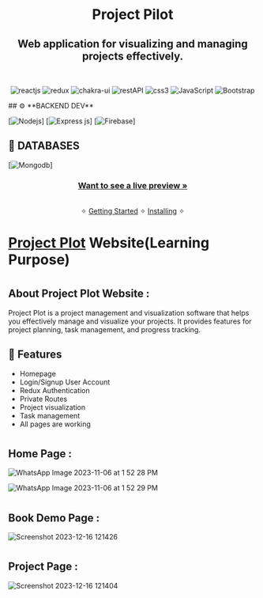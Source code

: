 
<h1 align="center">Project Pilot</h1> 
<h2 align="center">Web application for visualizing and managing projects effectively.</h2> 
<br />
<p align="center">
    <img src="https://img.shields.io/badge/React_(18.2.0)-20232A?style=for-the-badge&logo=react&logoColor=61DAFB" alt="reactjs" />
    <img src="https://img.shields.io/badge/Redux_(4.2.0)-593D88?style=for-the-badge&logo=redux&logoColor=white" alt="redux" />
    <img src="https://img.shields to=badge/Chakra%20UI-3bc7bd?style=for-the-badge&logo=chakraui&logoColor=white" alt="chakra-ui"/>
    <img src="https://img.shields.io/badge/Rest_API-02303A?style=for-the-badge&logo=react-router&logoColor=white" alt="restAPI"/>
    <img src="https://img.shields.io/badge/CSS3-1572B6?style=for-the-badge&logo=css3&logoColor=white" alt="css3"/>   
    <img src="https://img.shields.io/badge/JavaScript-323330?style=for-the-badge&logo=javascript&logoColor=F7DF1E" alt="JavaScript" />
    <img src="https://img.shields.io/badge/netlify-%23000000.svg?style=for-the-badge&logo=netlify&logoColor=#00C7B7" alt="Bootstrap"/>
</p>
## ⚙️ **BACKEND DEV**

[![](https://img.shields.io/badge/Node.js-43853D?style=for-the-badge&logo=node.js&logoColor=white "Nodejs")]
[![Express js](https://img.shields.io/badge/Express.js-404D59?style=for-the-badge "Express js")]
[![Firebase](https://img.shields.io/badge/firebase-%23039BE5.svg?style=for-the-badge&logo=firebase "Firebase")]

## 📅 **DATABASES**

[![Mongodb](https://img.shields.io/badge/MongoDB-4EA94B?style=for-the-badge&logo=mongodb&logoColor=white "Mongodb")]

<h3 align="center"><a href="https://project-pilot.netlify.app/"><strong>Want to see a live preview »</strong></a></h3>

<p align="center"> 
    <br />&#10023;
    <a href="#Getting-Started">Getting Started</a> &#10023; <a href="#Install">Installing</a> &#10023;   
</p>

# <h1><a href="https://project-pilot.netlify.app/">Project Plot</a> Website(Learning Purpose)</h1>

# <h2>About Project Plot Website : </h2>

Project Plot is a project management and visualization software that helps you effectively manage and visualize your projects. It provides features for project planning, task management, and progress tracking.

## 🚀 Features
- Homepage
- Login/Signup User Account
- Redux Authentication
- Private Routes
- Project visualization
- Task management
- All pages are working



# <h2>Home Page : </h2>
![WhatsApp Image 2023-11-06 at 1 52 28 PM](https://github.com/Sushree-01/decisive-duck-1364/assets/119348515/af5de527-404b-4faf-931a-cc1a9f3a2a43)

![WhatsApp Image 2023-11-06 at 1 52 29 PM](https://github.com/Sushree-01/decisive-duck-1364/assets/119348515/0dad6305-ea2b-4771-bdad-9cd776989393)



# <h2>Book Demo Page : </h2>
![Screenshot 2023-12-16 121426](https://github.com/Sushree-01/Project-Plot/assets/112815087/412f2cd5-051e-4d95-a86e-270a425768b5)

# <h2>Project Page : </h2>
![Screenshot 2023-12-16 121404](https://github.com/Sushree-01/Project-Plot/assets/112815087/905d538a-3b39-4884-8854-ad2ce429dc24)




